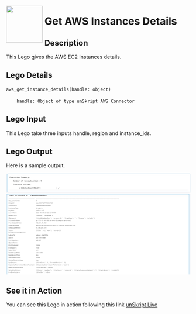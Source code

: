 [<img align="left" src="https://unskript.com/assets/favicon.png" width="100" height="100" style="padding-right: 5px">](https://unskript.com/assets/favicon.png) 
<h1>Get AWS Instances Details </h1>

## Description
This Lego gives the AWS EC2 Instances details.


## Lego Details

    aws_get_instance_details(handle: object)

        handle: Object of type unSkript AWS Connector

## Lego Input
This Lego take three inputs handle, region and instance_ids.


## Lego Output
Here is a sample output.

<img src="./1.png">
<img src="./2.png">



## See it in Action

You can see this Lego in action following this link [unSkript Live](https://unskript.com)